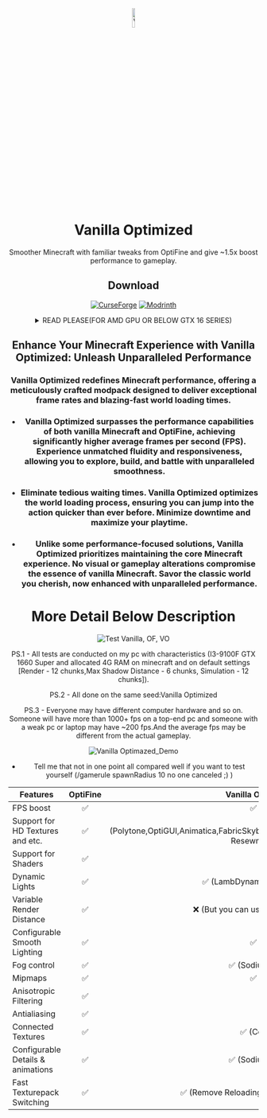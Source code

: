 <div align="center">

<img src="https://i.imgur.com/XNrsIvn.png" alt="VO logo" width="10%" height="10%">

# Vanilla Optimized


Smoother Minecraft with familiar tweaks from OptiFine and give ~1.5x boost performance to gameplay.

## Download

[![CurseForge][img-cf]][url-cf]
[![Modrinth][img-modrinth]][url-modrinth]

<details>
<summary>READ PLEASE(FOR AMD GPU OR BELOW GTX 16 SERIES)</summary>

### - This modpack uses the _**nvidium**_ mod and uses an unusual technology (mesh shaders). If you have a graphics card from AMD or below GTX 16 series, please remove or disable the mod from the modpack. But according to the mod developer: "No, the mod is not functional on non-Nvidia systems, but the Nvidium will automatically disable itself. Your gameplay will not be affected."

</details>

## Enhance Your Minecraft Experience with Vanilla Optimized: Unleash Unparalleled Performance

### Vanilla Optimized redefines Minecraft performance, offering a meticulously crafted modpack designed to deliver exceptional frame rates and blazing-fast world loading times.
- ### Vanilla Optimized surpasses the performance capabilities of both vanilla Minecraft and OptiFine, achieving significantly higher average frames per second (FPS). Experience unmatched fluidity and responsiveness, allowing you to explore, build, and battle with unparalleled smoothness.
  
- ### Eliminate tedious waiting times. Vanilla Optimized optimizes the world loading process, ensuring you can jump into the action quicker than ever before. Minimize downtime and maximize your playtime.
  
- ### Unlike some performance-focused solutions, Vanilla Optimized prioritizes maintaining the core Minecraft experience. No visual or gameplay alterations compromise the essence of vanilla Minecraft. Savor the classic world you cherish, now enhanced with unparalleled performance.

#   More Detail Below Description

![Test Vanilla, OF, VO](https://i.imgur.com/cxrMBvD.png)

PS.1 - All tests are conducted on my pc with characteristics (I3-9100F GTX 1660 Super and allocated 4G RAM on minecraft and on default settings [Render - 12 chunks,Max Shadow Distance - 6 chunks, Simulation - 12 chunks]).

PS.2 - All done on the same seed:Vanilla Optimized

PS.3 - Everyone may have different computer hardware and so on. Someone will have more than 1000+ fps on a top-end pc and someone with a weak pc or laptop may have ~200 fps.And the average fps may be different from the actual gameplay.


![Vanilla Optimazed_Demo](https://i.imgur.com/dUB2O6G.png)

* Tell me that not in one point all compared well if you want to test yourself (/gamerule spawnRadius 10 no one canceled ;) )
  
| Features            | OptiFine              | Vanilla Optimized    |
|---------------------|:---------------------:|---------------------:|
| FPS boost           | ✅                   | ✅ (Sodium)     |
| Support for HD Textures and etc.| ✅              | ✅ (Polytone,OptiGUI,Animatica,FabricSkyboxes,CIT Resewn and etc)|
| Support for Shaders | ✅              | ✅ (Iris)           |
| Dynamic Lights | ✅ | ✅ (LambDynamicLights) |
| Variable Render Distance | ✅ | ❌ (But you can use Bobby) |
| Configurable Smooth Lighting | ✅ | ✅ (Sodium) |
| Fog control | ✅ | ✅ (Sodium Extra) |
| Mipmaps  | ✅ | ✅ (Sodium) |
| Anisotropic Filtering | ✅ | ❌ |
| Antialiasing | ✅ | ❌ |
| Connected Textures | ✅ | ✅ (Continuity) |
| Configurable Details & animations | ✅ | ✅ (Sodium Extra) |
| Fast Texturepack Switching | ✅ | ✅ (Remove Reloading Screen) |

<!-- Images -->
[img-cf]: <https://img.shields.io/curseforge/dt/396246?style=for-the-badge&label=CurseForge&color=orange&logoColor=orange&labelColor=black&logo=curseforge>
[img-discord]: <https://img.shields.io/badge/dynamic/json?url=https%3A%2F%2Fdiscordapp.com%2Fapi%2Finvites%2Ffabulously-optimized-859124104644788234%3Fwith_counts%3Dtrue&query=approximate_member_count&style=for-the-badge&label=Discord&color=5865F2&logoColor=white&labelColor=black&logo=discord>
[img-github]: <https://img.shields.io/github/stars/Fabulously-Optimized/fabulously-optimized?style=for-the-badge&label=Stars&color=white&logoColor=white&labelColor=black&logo=github>
[img-modrinth]: <https://img.shields.io/modrinth/dt/1KVo5zza?style=for-the-badge&label=Modrinth&color=darkgreen&labelColor=black&logo=modrinth>

<!-- URLs -->
[url-cf]: <https://gist.github.com/chizusrevenge/72f054c520d51a7378f5451f746e3006>
[url-modrinth]: <https://modrinth.com/modpack/vanillaoptimized>
